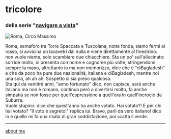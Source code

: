 
# tricolore  
### della serie "[navigare a vista](navigareavista.md)"  

![](https://live.staticflickr.com/65535/52732572350_035e61963c_z.jpg "Roma, Circo Massimo")  

Roma, semaforo tra Torre Spaccata e Tuscolana, notte fonda, siamo fermi al rosso, si avvicina un lavavetri dal nulla e viene direttamente al finestrino: non vuole niente, solo scambiare due chiacchiere. Sta un po' sull'allucinato: sorride molto, si presenta con nome e cognome più volte, stringendomi sempre la mano, altrettanto io ma non memorizzo, dice che è "diBagladesh" e che da poco ha pure due nazionalità, italiana e diBagladesh, mentre noi una sola, ah ah ah. Sospetto si sia preso qualcosa.   
Sta qui da ventitré anni, "anno fortunato" dico, non capisce, sarà anche italiano ma non è romano, continua però a divertirsi molto, fa anche simpatia se non fosse per quell'espressione a quell'ora in quell'incrocio da Suburra.  
Vuole stupirci: dice che quest'anno ha anche votato. Hai votato?! E per chi hai votato? "Il voto è segreto!" replica lui. Bravo, parli da vero italiano! dico io e quello mi fa una risata di gran soddisfazione, poi scatta il verde.  

---    
[about me](https://about.me/cacioman)  
